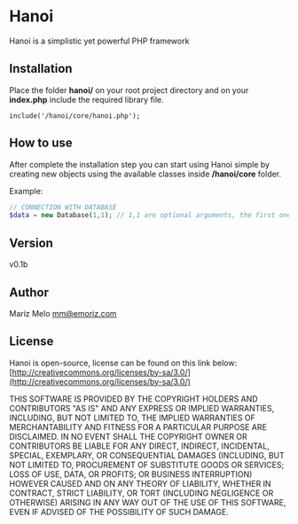 Hanoi
=====

Hanoi is a simplistic yet powerful PHP framework


Installation
------------

Place the folder **hanoi/** on your root project directory and on your **index.php** include the required library file.

    include('/hanoi/core/hanoi.php');


How to use
----------

After complete the installation step you can start using Hanoi simple by creating new objects using the available classes inside **/hanoi/core** folder.

Example:

```php
// CONNECTION WITH DATABASE
$data = new Database(1,1); // 1,1 are optional arguments, the first one initiates the embedded debug system, and the second activate PHP default debug system
 ```


Version
-------

v0.1b


Author
------

Mariz Melo
mm@emoriz.com


License
-------

Hanoi is open-source, license can be found on this link below:
[http://creativecommons.org/licenses/by-sa/3.0/](http://creativecommons.org/licenses/by-sa/3.0/)

THIS SOFTWARE IS PROVIDED BY THE COPYRIGHT HOLDERS AND CONTRIBUTORS "AS IS" AND ANY EXPRESS 
OR IMPLIED WARRANTIES, INCLUDING, BUT NOT LIMITED TO, THE IMPLIED WARRANTIES OF 
MERCHANTABILITY AND FITNESS FOR A PARTICULAR PURPOSE ARE DISCLAIMED. IN NO EVENT SHALL THE 
COPYRIGHT OWNER OR CONTRIBUTORS BE LIABLE FOR ANY DIRECT, INDIRECT, INCIDENTAL, SPECIAL, 
EXEMPLARY, OR CONSEQUENTIAL DAMAGES (INCLUDING, BUT NOT LIMITED TO, PROCUREMENT OF SUBSTITUTE 
GOODS OR SERVICES; LOSS OF USE, DATA, OR PROFITS; OR BUSINESS INTERRUPTION) HOWEVER CAUSED 
AND ON ANY THEORY OF LIABILITY, WHETHER IN CONTRACT, STRICT LIABILITY, OR TORT (INCLUDING 
NEGLIGENCE OR OTHERWISE) ARISING IN ANY WAY OUT OF THE USE OF THIS SOFTWARE, EVEN IF ADVISED 
OF THE POSSIBILITY OF SUCH DAMAGE.